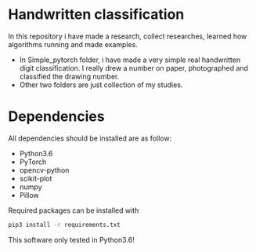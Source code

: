 # Handwritten classification
In this repository i have made a research, collect researches, 
learned how algorithms running and made examples.

- In Simple_pytorch folder, i have made a very simple real handwritten digit classification.
I really drew a number on paper, photographed and classified the drawing number.
- Other two folders are just collection of my studies.

# Dependencies
All dependencies should be installed are as follow:
* Python3.6
* PyTorch
* opencv-python
* scikit-plot
* numpy
* Pillow

Required packages can be installed with
```bash
pip3 install -r requirements.txt
```

This software only tested in Python3.6!